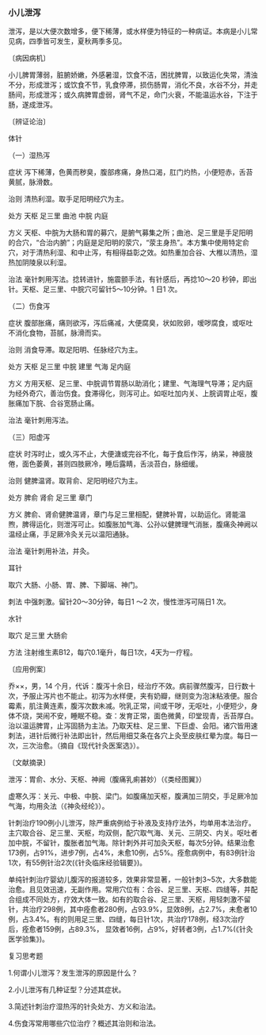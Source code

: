 ### 小儿泄泻

泄泻，是以大便次数增多，便下稀薄，或水样便为特征的一种病证。本病是小儿常见病，四季皆可发生，夏秋两季多见。

〔病因病机〕

小儿脾胃薄弱，脏腑娇嫩，外感暑湿，饮食不洁，困扰脾胃，以致运化失常，清浊不分，形成泄泻；或饮食不节，乳食停滞，损伤肠胃，消化不良，水谷不分，并走肠间，形成泄泻；或久病脾胃虚弱，肾气不足，命门火衰，不能温运水谷，下注于肠，遂成泄泻。

〔辨证论治〕

体针

（一）湿热泻

症状  泻下稀薄，色黄而秽臭，腹部疼痛，身热口渴，肛门灼热，小便短赤，舌苔黄腻，脉滑数。

治则  清热利湿。取手足阳明经穴为主。

处方  天枢  足三里  曲池  中脘  内庭

方义  天枢、中脘为大肠和胃的募穴，是腑气募集之所；曲池、足三里是手足阳明的合穴，“合治内腑”；内庭是足阳明的荥穴，“荥主身热”。本方集中使用特定俞穴，对于清热利湿、和中止泻，有相得益彰之效。如热重加合谷、大椎以清热，湿热加阴陵泉以利湿。

治法  毫针刺用泻法。捻转进针，施震颤手法，有针感后，再捻10～20 秒钟，即出针。天枢、足三里、中脘穴可留针5～10分钟。1 日1 次。

（二）伤食泻

症状  腹部胀痛，痛则欲泻，泻后痛减，大便腐臭，状如败卵，嗳哕腐食，或呕吐不消化食物，苔腻，脉滑而实。

治则  消食导滞。取足阳明、任脉经穴为主。

处方  天枢  足三里  中脘  建里  气海  足内庭

方义  方用天枢、足三里、中脘调节胃肠以助消化；建里、气海理气导滞；足内庭为经外奇穴，善治伤食。食滞得化，则泻可止。如呕吐加内关、上脘调胃止呕，腹胀痛加下脘、合谷宽肠止痛。

治法  毫针刺用泻法。

（三）阳虚泻

症状  时泻时止，或久泻不止，大便溏或完谷不化，每于食后作泻，纳呆，神疲肢倦，面色萎黄，甚则四肢厥冷，睡后露睛，舌淡苔白，脉细缓。

治则  健脾温肾。取背俞、足阳明经穴为主。

处方  脾俞  肾俞  足三里  章门

方义  脾俞、肾俞健脾温肾，章门与足三里相配，健脾补胃，以助运化。肾能温煦，脾得运化，则泄泻可止。如腹胀加气海、公孙以健脾理气消胀，腹痛灸神阙以温经止痛，手足厥冷灸关元以温阳通脉。

治法  毫针刺用补法，并灸。

耳针

取穴  大肠、小肠、胃、脾、下脚端、神门。

刺法  中强刺激。留针20～30分钟，每日1 ～2 次，慢性泄泻可隔日1 次。

水针

取穴  足三里  大肠俞

方法  注射维生素B12，每穴0.1毫升，每日1次，4天为一疗程。

〔应用例案〕

乔××，男，14 个月，代诉：腹泻十余日，经治疗不效。病前骤然腹泻，日行数十次，予服止泻片也不能止。初泻为水样便，夹有奶瓣，继则变为泡沫粘液便。服合霉素，肌注黄连素，腹泻次数未减。吮乳正常，间或干哕，无呕吐，小便短少，身体不烧，哭闹不安，睡眠不稳。查：发育正常，面色微黄，印堂现青，舌苔厚白。治以温运脾胃，止泻固肠为主法。乃取天柱、足三里、下巨虚、会阳。诸穴皆用速刺法，进针后微行补法即出针，然后用细艾条在各穴上灸至皮肤红晕为度。每日一次，三次治愈。（摘自《现代针灸医案选》）。

〔文献摘录〕

泄泻：胃俞、水分、天枢、神阙（腹痛乳痢甚妙）（《类经图翼》）

虚寒久泻：关元、中极、中脘、梁门。如腹痛加天枢，腹满加三阴交，手足厥冷加气海，均用灸法（《神灸经纶》）。

针刺治疗190例小儿泄泻，除严重病例给于补液及支持疗法外，均单用本法治疗。主穴取合谷、足三里、天枢，均双侧，配穴取气海、关元、三阴交、内关。呕吐者加中脘，不留针，腹胀者加气海。除针刺外并可加灸天枢，每次5分钟。结果治愈173例，占91%，进步7例，占4%，未愈10例，占5%。痊愈病例中，有83例针治1次，有55例针治2次(《针灸临床经验辑要》)。

单纯针刺治疗婴幼儿腹泻的报道较多，效果非常显著，一般针刺3~5次，大多数能治愈。且见效迅速，无副作用。常用穴位有：合谷、足三里、天枢、四缝等，并配合组成不同处方，疗效大体一致。如有的取合谷、足三里、天枢，用轻刺激不留针，共治疗298例，其中痊愈者280例，占93.9%，显效8例，占2.7%，未愈者10例，占3.4%。有的则用足三里、四缝，每日针1次，共治疗178例，经3次治疗后，痊愈者159例，占89.3%， 显效者16例，占9%，好转者3例，占1.7%(《针灸医学验集》)。

复习思考题

1.何谓小儿泄泻？发生泄泻的原因是什么？

2.小儿泄泻有几种证型？分述其症状。

3.简述针刺治疗湿热泻的针灸处方、方义和治法。

4.伤食泻常用哪些穴位治疗？概述其治则和治法。